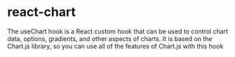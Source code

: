 # react-chart
 The useChart hook is a React custom hook that can be used to control chart data, options, gradients, and other aspects of charts. It is based on the Chart.js library, so you can use all of the features of Chart.js with this hook
